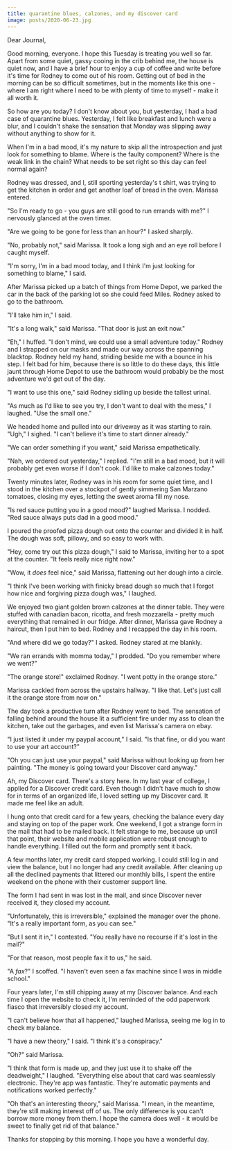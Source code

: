 ```yaml
---
title: quarantine blues, calzones, and my discover card
image: posts/2020-06-23.jpg
---
```


Dear Journal,

Good morning, everyone.  I hope this Tuesday is treating you well so
far.  Apart from some quiet, gassy cooing in the crib behind me, the
house is quiet now, and I have a brief hour to enjoy a cup of coffee
and write before it's time for Rodney to come out of his room.
Getting out of bed in the morning can be so difficult sometimes, but
in the moments like this one - where I am right where I need to be
with plenty of time to myself - make it all worth it.

So how are you today?  I don't know about you, but yesterday, I had a
bad case of quarantine blues.  Yesterday, I felt like breakfast and
lunch were a blur, and I couldn't shake the sensation that Monday was
slipping away without anything to show for it.

When I'm in a bad mood, it's my nature to skip all the introspection
and just look for something to blame.  Where is the faulty component?
Where is the weak link in the chain?  What needs to be set right so
this day can feel normal again?

Rodney was dressed, and I, still sporting yesterday's t shirt, was
trying to get the kitchen in order and get another loaf of bread in
the oven.  Marissa entered.

"So I'm ready to go - you guys are still good to run errands with me?"
I nervously glanced at the oven timer.

"Are we going to be gone for less than an hour?" I asked sharply.

"No, probably not," said Marissa.  It took a long sigh and an eye roll
before I caught myself.

"I'm sorry, I'm in a bad mood today, and I think I'm just looking for
something to blame," I said.

After Marissa picked up a batch of things from Home Depot, we parked
the car in the back of the parking lot so she could feed Miles.
Rodney asked to go to the bathroom.

"I'll take him in," I said.

"It's a long walk," said Marissa.  "That door is just an exit now."

"Eh," I huffed.  "I don't mind, we could use a small adventure today."
Rodney and I strapped on our masks and made our way across the
spanning blacktop.  Rodney held my hand, striding beside me with a
bounce in his step.  I felt bad for him, because there is so little to
do these days, this little jaunt through Home Depot to use the
bathroom would probably be the most adventure we'd get out of the day.

"I want to use this one," said Rodney sidling up beside the tallest
urinal.

"As much as I'd like to see you try, I don't want to deal with the
mess," I laughed.  "Use the small one."

We headed home and pulled into our driveway as it was starting to
rain.  "Ugh," I sighed.  "I can't believe it's time to start dinner
already."

"We can order something if you want," said Marissa empathetically.

"Nah, we ordered out yesterday," I replied.  "I'm still in a bad mood,
but it will probably get even worse if I don't cook.  I'd like to make
calzones today."

Twenty minutes later, Rodney was in his room for some quiet time, and
I stood in the kitchen over a stockpot of gently simmering San Marzano
tomatoes, closing my eyes, letting the sweet aroma fill my nose.

"Is red sauce putting you in a good mood?" laughed Marissa.  I nodded.
"Red sauce always puts dad in a good mood."

I poured the proofed pizza dough out onto the counter and divided it
in half.  The dough was soft, pillowy, and so easy to work with.

"Hey, come try out this pizza dough," I said to Marissa, inviting her
to a spot at the counter.  "It feels really nice right now."

"Wow, it _does_ feel nice," said Marissa, flattening out her dough
into a circle.

"I think I've been working with finicky bread dough so much that I
forgot how nice and forgiving pizza dough was," I laughed.

We enjoyed two giant golden brown calzones at the dinner table.  They
were stuffed with canadian bacon, ricotta, and fresh mozzarella -
pretty much everything that remained in our fridge.  After dinner,
Marissa gave Rodney a haircut, then I put him to bed.  Rodney and I
recapped the day in his room.

"And where did we go today?" I asked.  Rodney stared at me blankly.

"We ran errands with momma today," I prodded.  "Do you remember where
we went?"

"The orange store!" exclaimed Rodney.  "I went potty in the orange
store."

Marissa cackled from across the upstairs hallway.  "I like that.
Let's just call it the orange store from now on."

The day took a productive turn after Rodney went to bed.  The
sensation of falling behind around the house lit a sufficient fire
under my ass to clean the kitchen, take out the garbages, and even
list Marissa's camera on ebay.

"I just listed it under my paypal account," I said.  "Is that fine, or
did you want to use your art account?"

"Oh you can just use your paypal," said Marissa without looking up
from her painting.  "The money is going toward your Discover card
anyway."

Ah, my Discover card. There's a story here.  In my last year of
college, I applied for a Discover credit card.  Even though I didn't
have much to show for in terms of an organized life, I loved setting
up my Discover card.  It made me feel like an adult.

I hung onto that credit card for a few years, checking the balance
every day and staying on top of the paper work.  One weekend, I got a
strange form in the mail that had to be mailed back.  It felt strange
to me, because up until that point, their website and mobile
application were robust enough to handle everything.  I filled out the
form and promptly sent it back.

A few months later, my credit card stopped working.  I could still log
in and view the balance, but I no longer had any credit available.
After cleaning up all the declined payments that littered our monthly
bills, I spent the entire weekend on the phone with their customer
support line.

The form I had sent in was lost in the mail, and since Discover never
received it, they closed my account.

"Unfortunately, this is irreversible," explained the manager over the
phone.  "It's a really important form, as you can see."

"But I sent it in," I contested.  "You really have no recourse if it's
lost in the mail?"

"For that reason, most people fax it to us," he said.

"A _fax_?" I scoffed.  "I haven't even seen a fax machine since I was
in middle school."

Four years later, I'm still chipping away at my Discover balance.  And
each time I open the website to check it, I'm reminded of the odd
paperwork fiasco that irreversibly closed my account.

"I can't believe how that all happened," laughed Marissa, seeing me
log in to check my balance.

"I have a new theory," I said.  "I think it's a conspiracy."

"Oh?" said Marissa.

"I think that form is made up, and they just use it to shake off the
deadweight," I laughed.  "Everything else about that card was
seamlessly electronic.  They're app was fantastic.  They're automatic
payments and notifications worked perfectly."

"Oh that's an interesting theory," said Marissa.  "I mean, in the
meantime, they're still making interest off of us.  The only
difference is you can't borrow more money from them.  I hope the
camera does well - it would be sweet to finally get rid of that
balance."

Thanks for stopping by this morning.  I hope you have a wonderful day.
